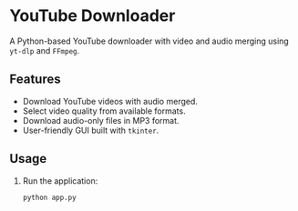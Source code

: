 # YouTube Downloader

A Python-based YouTube downloader with video and audio merging using `yt-dlp` and `FFmpeg`.

## Features

- Download YouTube videos with audio merged.
- Select video quality from available formats.
- Download audio-only files in MP3 format.
- User-friendly GUI built with `tkinter`.

## Usage

1. Run the application:
   ```bash
   python app.py
